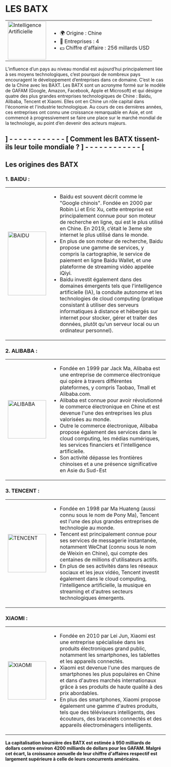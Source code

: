 # LES BATX

<table>
    <tr>
    <td>
    <img align="middle" src="https://larevuedesmedias.ina.fr/sites/default/files/styles/landscape_1600x/public/2019-03/BASTARD%20Yann%20Illustration%20Camille%20MACAIRE.jpg" alt="Intelligence Artificielle" width="120px"/>
    </td><td>
    <ul>
    <li> 🌍 Origine : Chine
    <li> 🏪​ Entreprises : 4
    <li> 💵​ Chiffre d'affaire : 256 millards USD
    </ul>
    </td></tr>
 </table>

 L’influence d’un pays au niveau mondial est aujourd’hui principalement liée à ses moyens technologiques, c’est pourquoi de nombreux pays encouragent le développement d’entreprises dans ce domaine. C’est le cas de la Chine avec les BAXT. Les BATX sont un acronyme formé sur le modèle de GAFAM (Google, Amazon, Facebook, Apple et Microsoft) et qui désigne quatre des plus grandes entreprises technologiques de Chine : Baidu, Alibaba, Tencent et Xiaomi. Elles ont en Chine un rôle capital dans l'économie et l'industrie technologique. Au cours de ces dernières années, ces entreprises ont connu une croissance remarquable en Asie, et ont commencé à progressivement se faire une place sur le marché mondial de la technologie, au point d’en devenir des acteurs majeurs. 

## ] - - - - - - - - - - - - [ Comment les BATX tissent-ils leur toile mondiale ? ] - - - - - - - - - - - - [

## Les origines des BATX 

 

### 1. BAIDU : 

<table>
    <tr>
    <td>
    <img align="middle" src="https://www.cdnlogo.com/logos/b/77/baidu-icon.svg" alt="BAIDU" width="120px" height="200px"/>
    </td><td>
    <ul> 
    <li> Baidu est souvent décrit comme le "Google chinois". Fondée en 2000 par Robin Li et Eric Xu, cette entreprise est principalement connue pour son moteur de recherche en ligne, qui est le plus utilisé en Chine. En 2019, c’était le 3eme site internet le plus utilisé dans le monde. 
    <li> En plus de son moteur de recherche, Baidu propose une gamme de services, y compris la cartographie, le service de paiement en ligne Baidu Wallet, et une plateforme de streaming vidéo appelée iQiyi. 
    <li> Baidu investit également dans des domaines émergents tels que l'intelligence artificielle (IA), la conduite autonome et les technologies de cloud computing (pratique consistant à utiliser des serveurs informatiques à distance et hébergés sur internet pour stocker, gérer et traiter des données, plutôt qu'un serveur local ou un ordinateur personnel). 
    </ul>
    </td></tr>
 </table>
 

### 2. ALIBABA : 

<table>
    <tr>
    <td>
    <img align="middle" src="https://companieslogo.com/img/orig/BABA-2884ac04.png" alt="ALIBABA" width="120px"/>
    </td><td>
    <ul> 
    <li>Fondée en 1999 par Jack Ma, Alibaba est une entreprise de commerce électronique qui opère à travers différentes plateformes, y compris Taobao, Tmall et Alibaba.com. 
    <li> Alibaba est connue pour avoir révolutionné le commerce électronique en Chine et est devenue l'une des entreprises les plus valorisées au monde. 
    <li> Outre le commerce électronique, Alibaba propose également des services dans le cloud computing, les médias numériques, les services financiers et l'intelligence artificielle.
    <li> Son activité dépasse les frontières chinoises et a une présence significative en Asie du Sud-Est 
    </ul>
    </td></tr>
 </table>

 
 ### 3. TENCENT : 

 <table>
    <tr>
    <td>
    <img align="middle" src="https://s3-symbol-logo.tradingview.com/tencent--600.png" alt="TENCENT" width="120px"/>
    </td><td>
    <ul> 
    <li> Fondée en 1998 par Ma Huateng (aussi connu sous le nom de Pony Ma), Tencent est l'une des plus grandes entreprises de technologie au monde. 
    <li> Tencent est principalement connue pour ses services de messagerie instantanée, notamment WeChat (connu sous le nom de Weixin en Chine), qui compte des centaines de millions d'utilisateurs actifs. 
    <li> En plus de ses activités dans les réseaux sociaux et les jeux vidéo, Tencent investit également dans le cloud computing, l'intelligence artificielle, la musique en streaming et d'autres secteurs technologiques émergents. 
    </ul>
    </td></tr>
 </table>


### XIAOMI : 

 <table>
    <tr>
    <td>
    <img align="middle" src="https://upload.wikimedia.org/wikipedia/commons/thumb/a/ae/Xiaomi_logo_%282021-%29.svg/800px-Xiaomi_logo_%282021-%29.svg.png" alt="XIAOMI" width="120px"/>
    </td><td>
    <ul> 
    <li> Fondée en 2010 par Lei Jun, Xiaomi est une entreprise spécialisée dans les produits électroniques grand public, notamment les smartphones, les tablettes et les appareils connectés. 
    <li> Xiaomi est devenue l'une des marques de smartphones les plus populaires en Chine et dans d'autres marchés internationaux grâce à ses produits de haute qualité à des prix abordables. 
    <li> En plus des smartphones, Xiaomi propose également une gamme d'autres produits, tels que des téléviseurs intelligents, des écouteurs, des bracelets connectés et des appareils électroménagers intelligents. 
    </ul>
    </td></tr>
 </table>

 

**La capitalisation boursière des BATX est estimée à 950 milliards de dollars contre environ 4200 milliards de dollars pour les GAFAM. Malgré cet écart, la croissance annuelle de leur chiffre d'affaires respectif est largement supérieure à celle de leurs concurrents américains.**
